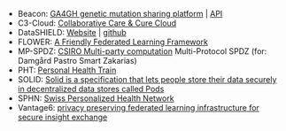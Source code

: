 * Beacon: [GA4GH genetic mutation sharing platform](https://beacon-network.org/) | [API](https://beacon-network.org/#/developers/api/beacon-network)
* C3-Cloud: [Collaborative Care & Cure Cloud](https://c3-cloud.eu/)
* DataSHIELD: [Website](https://www.datashield.org/) | [github](https://github.com/datashield)
* FLOWER: [A Friendly Federated Learning Framework](https://flower.dev/)
* MP-SPDZ: [CSIRO Multi-party computation](https://github.com/data61/MP-SPDZ) Multi-Protocol SPDZ (for: Damgård Pastro Smart Zakarias)
* PHT:  [Personal Health Train](https://pht.health-ri.nl/)
* SOLID: [Solid is a specification that lets people store their data securely in decentralized data stores called Pods](https://solidproject.org/)
* SPHN: [Swiss Personalized Health Network](https://sphn.ch/network/projects/)
* Vantage6: [privacy preserving federated learning infrastructure for secure insight exchange](https://vantage6.ai/)
